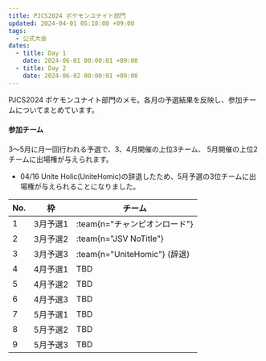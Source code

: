 ```yaml
---
title: PJCS2024 ポケモンユナイト部門
updated: 2024-04-01 05:18:00 +09:00
tags:
  - 公式大会
dates:
  - title: Day 1
    date: 2024-06-01 00:00:01 +09:00
  - title: Day 2
    date: 2024-06-02 00:00:01 +09:00
---
```


PJCS2024 ポケモンユナイト部門のメモ。各月の予選結果を反映し、参加チームについてまとめています。

<!-- more -->

#### 参加チーム

3〜5月に月一回行われる予選で、3、4月開催の上位3チーム、 5月開催の上位2チームに出場権が与えられます。

- 04/16 Unite Holic(UniteHomic)の辞退したため、5月予選の3位チームに出場権が与えられることになりました。

| No. | 枠         | チーム |
| --- | ---------- | ------ |
| 1 | 3月予選1 | :team{n="チャンピオンロード"} |
| 2 | 3月予選2 | :team{n="JSV NoTitle"} |
| 3 | 3月予選3 | :team{n="UniteHomic"} (辞退) |
| 4 | 4月予選1 | TBD    |
| 5 | 4月予選2 | TBD    |
| 6 | 4月予選3 | TBD    |
| 7 | 5月予選1 | TBD    |
| 8 | 5月予選2 | TBD    |
| 9 | 5月予選3 | TBD    |

